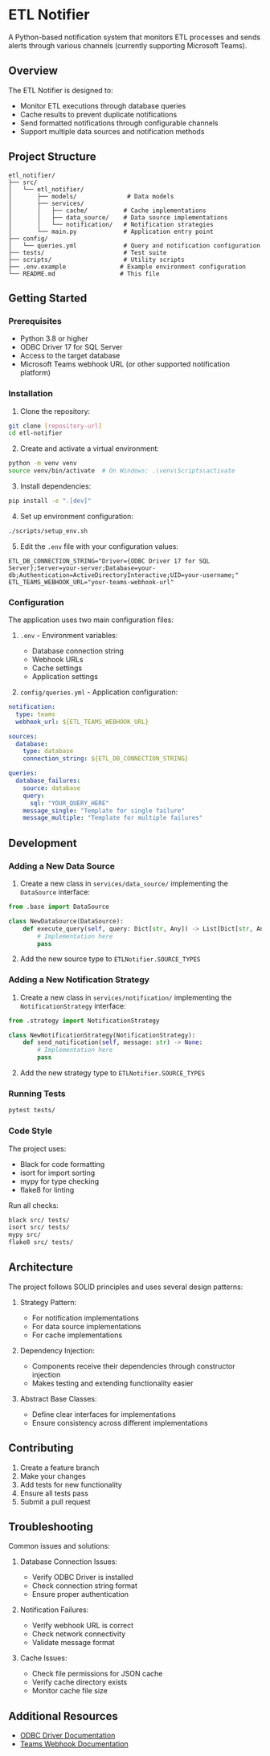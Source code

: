# ETL Notifier

A Python-based notification system that monitors ETL processes and sends alerts through various channels (currently supporting Microsoft Teams).

## Overview

The ETL Notifier is designed to:
- Monitor ETL executions through database queries
- Cache results to prevent duplicate notifications
- Send formatted notifications through configurable channels
- Support multiple data sources and notification methods

## Project Structure

```
etl_notifier/
├── src/
│   └── etl_notifier/
│       ├── models/              # Data models
│       ├── services/
│       │   ├── cache/          # Cache implementations
│       │   ├── data_source/    # Data source implementations
│       │   └── notification/   # Notification strategies
│       └── main.py             # Application entry point
├── config/
│   └── queries.yml             # Query and notification configuration
├── tests/                      # Test suite
├── scripts/                    # Utility scripts
├── .env.example               # Example environment configuration
└── README.md                  # This file
```

## Getting Started

### Prerequisites

- Python 3.8 or higher
- ODBC Driver 17 for SQL Server
- Access to the target database
- Microsoft Teams webhook URL (or other supported notification platform)

### Installation

1. Clone the repository:
```bash
git clone [repository-url]
cd etl-notifier
```

2. Create and activate a virtual environment:
```bash
python -m venv venv
source venv/bin/activate  # On Windows: .\venv\Scripts\activate
```

3. Install dependencies:
```bash
pip install -e ".[dev]"
```

4. Set up environment configuration:
```bash
./scripts/setup_env.sh
```

5. Edit the `.env` file with your configuration values:
```env
ETL_DB_CONNECTION_STRING="Driver={ODBC Driver 17 for SQL Server};Server=your-server;Database=your-db;Authentication=ActiveDirectoryInteractive;UID=your-username;"
ETL_TEAMS_WEBHOOK_URL="your-teams-webhook-url"
```

### Configuration

The application uses two main configuration files:

1. `.env` - Environment variables:
   - Database connection string
   - Webhook URLs
   - Cache settings
   - Application settings

2. `config/queries.yml` - Application configuration:
```yaml
notification:
  type: teams
  webhook_url: ${ETL_TEAMS_WEBHOOK_URL}

sources:
  database:
    type: database
    connection_string: ${ETL_DB_CONNECTION_STRING}

queries:
  database_failures:
    source: database
    query:
      sql: "YOUR_QUERY_HERE"
    message_single: "Template for single failure"
    message_multiple: "Template for multiple failures"
```

## Development

### Adding a New Data Source

1. Create a new class in `services/data_source/` implementing the `DataSource` interface:
```python
from .base import DataSource

class NewDataSource(DataSource):
    def execute_query(self, query: Dict[str, Any]) -> List[Dict[str, Any]]:
        # Implementation here
        pass
```

2. Add the new source type to `ETLNotifier.SOURCE_TYPES`

### Adding a New Notification Strategy

1. Create a new class in `services/notification/` implementing the `NotificationStrategy` interface:
```python
from .strategy import NotificationStrategy

class NewNotificationStrategy(NotificationStrategy):
    def send_notification(self, message: str) -> None:
        # Implementation here
        pass
```

2. Add the new strategy type to `ETLNotifier.SOURCE_TYPES`

### Running Tests

```bash
pytest tests/
```

### Code Style

The project uses:
- Black for code formatting
- isort for import sorting
- mypy for type checking
- flake8 for linting

Run all checks:
```bash
black src/ tests/
isort src/ tests/
mypy src/
flake8 src/ tests/
```

## Architecture

The project follows SOLID principles and uses several design patterns:

1. Strategy Pattern:
   - For notification implementations
   - For data source implementations
   - For cache implementations

2. Dependency Injection:
   - Components receive their dependencies through constructor injection
   - Makes testing and extending functionality easier

3. Abstract Base Classes:
   - Define clear interfaces for implementations
   - Ensure consistency across different implementations

## Contributing

1. Create a feature branch
2. Make your changes
3. Add tests for new functionality
4. Ensure all tests pass
5. Submit a pull request

## Troubleshooting

Common issues and solutions:

1. Database Connection Issues:
   - Verify ODBC Driver is installed
   - Check connection string format
   - Ensure proper authentication

2. Notification Failures:
   - Verify webhook URL is correct
   - Check network connectivity
   - Validate message format

3. Cache Issues:
   - Check file permissions for JSON cache
   - Verify cache directory exists
   - Monitor cache file size

## Additional Resources

- [ODBC Driver Documentation](https://docs.microsoft.com/en-us/sql/connect/odbc/microsoft-odbc-driver-for-sql-server)
- [Teams Webhook Documentation](https://docs.microsoft.com/en-us/microsoftteams/platform/webhooks-and-connectors/how-to/add-incoming-webhook)